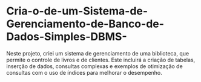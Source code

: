 # Cria-o-de-um-Sistema-de-Gerenciamento-de-Banco-de-Dados-Simples-DBMS-
Neste projeto, criei um sistema de gerenciamento de uma biblioteca, que permite o controle de livros e de clientes. Este incluirá a criação de tabelas, inserção de dados, consultas complexas e exemplos de otimização de consultas com o uso de índices para melhorar o desempenho.
